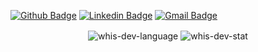 [![Github Badge](https://img.shields.io/badge/-Github-000?style=flat-square&logo=Github&logoColor=white&link=https://github.com/arthur-art)](https://github.com/arthur-art)
[![Linkedin Badge](https://img.shields.io/badge/-LinkedIn-blue?style=flat-square&logo=Linkedin&logoColor=white&link=https://www.linkedin.com/in/arthur-teixeira-santos-silva-167189177/)](https://www.linkedin.com/in/arthur-teixeira-santos-silva-167189177/)
[![Gmail Badge](https://img.shields.io/badge/-Gmail-c14438?style=flat-square&logo=Gmail&logoColor=white&link=mailto:arthurteixeira.guts@gmail.com)](mailto:arthurteixeira.guts@gmail.com)






<p align="center"> 
  <img align="center" src="https://github-readme-stats.vercel.app/api/top-langs/?username=arthur-art&theme=tokyonight" alt="whis-dev-language" />
  <img align="center" src="https://github-readme-stats.vercel.app/api?username=arthur-art&show_icons=true&include_all_commits=true&theme=tokyonight" alt="whis-dev-stat" /> 
</p>

